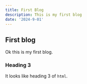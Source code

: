```yaml
---
title: First Blog
description: This is my first blog
date: '2024-9-01'
---
```


## First blog

Ok this is my first blog.

### Heading 3

It looks like heading 3 of `html`.
